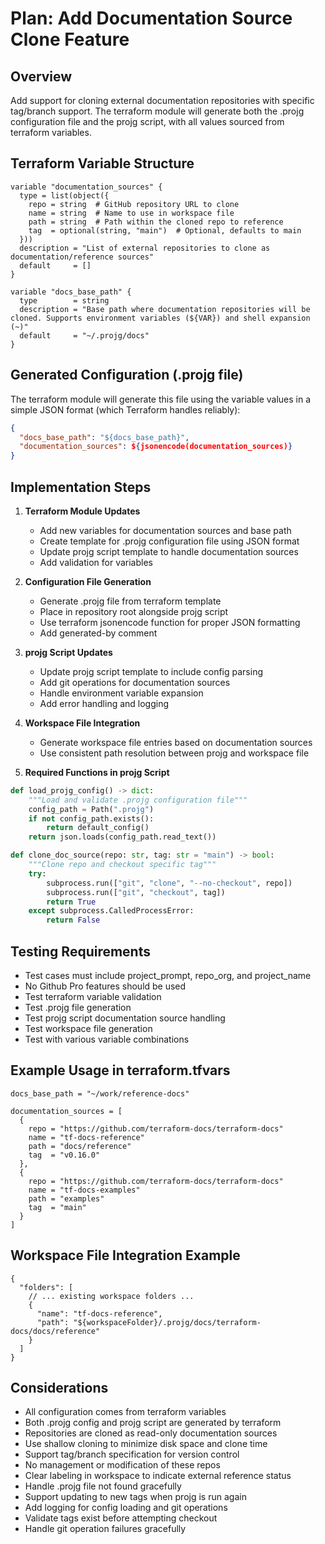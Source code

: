 # Plan: Add Documentation Source Clone Feature

## Overview
Add support for cloning external documentation repositories with specific tag/branch support. The terraform module will generate both the .projg configuration file and the projg script, with all values sourced from terraform variables.

## Terraform Variable Structure
```hcl
variable "documentation_sources" {
  type = list(object({
    repo = string  # GitHub repository URL to clone
    name = string  # Name to use in workspace file
    path = string  # Path within the cloned repo to reference
    tag  = optional(string, "main")  # Optional, defaults to main
  }))
  description = "List of external repositories to clone as documentation/reference sources"
  default     = []
}

variable "docs_base_path" {
  type        = string
  description = "Base path where documentation repositories will be cloned. Supports environment variables (${VAR}) and shell expansion (~)"
  default     = "~/.projg/docs"
}
```

## Generated Configuration (.projg file)
The terraform module will generate this file using the variable values in a simple JSON format (which Terraform handles reliably):
```json
{
  "docs_base_path": "${docs_base_path}",
  "documentation_sources": ${jsonencode(documentation_sources)}
}
```

## Implementation Steps

1. **Terraform Module Updates**
   - Add new variables for documentation sources and base path
   - Create template for .projg configuration file using JSON format
   - Update projg script template to handle documentation sources
   - Add validation for variables

2. **Configuration File Generation**
   - Generate .projg file from terraform template
   - Place in repository root alongside projg script
   - Use terraform jsonencode function for proper JSON formatting
   - Add generated-by comment

3. **projg Script Updates**
   - Update projg script template to include config parsing
   - Add git operations for documentation sources
   - Handle environment variable expansion
   - Add error handling and logging

4. **Workspace File Integration**
   - Generate workspace file entries based on documentation sources
   - Use consistent path resolution between projg and workspace file

5. **Required Functions in projg Script**
```python
def load_projg_config() -> dict:
    """Load and validate .projg configuration file"""
    config_path = Path(".projg")
    if not config_path.exists():
        return default_config()
    return json.loads(config_path.read_text())

def clone_doc_source(repo: str, tag: str = "main") -> bool:
    """Clone repo and checkout specific tag"""
    try:
        subprocess.run(["git", "clone", "--no-checkout", repo])
        subprocess.run(["git", "checkout", tag])
        return True
    except subprocess.CalledProcessError:
        return False
```

## Testing Requirements
   - Test cases must include project_prompt, repo_org, and project_name
   - No Github Pro features should be used
   - Test terraform variable validation
   - Test .projg file generation
   - Test projg script documentation source handling
   - Test workspace file generation
   - Test with various variable combinations

## Example Usage in terraform.tfvars
```hcl
docs_base_path = "~/work/reference-docs"

documentation_sources = [
  {
    repo = "https://github.com/terraform-docs/terraform-docs"
    name = "tf-docs-reference"
    path = "docs/reference"
    tag  = "v0.16.0"
  },
  {
    repo = "https://github.com/terraform-docs/terraform-docs"
    name = "tf-docs-examples"
    path = "examples"
    tag  = "main"
  }
]
```

## Workspace File Integration Example
```jsonc
{
  "folders": [
    // ... existing workspace folders ...
    {
      "name": "tf-docs-reference",
      "path": "${workspaceFolder}/.projg/docs/terraform-docs/docs/reference"
    }
  ]
}
```

## Considerations
- All configuration comes from terraform variables
- Both .projg config and projg script are generated by terraform
- Repositories are cloned as read-only documentation sources
- Use shallow cloning to minimize disk space and clone time
- Support tag/branch specification for version control
- No management or modification of these repos
- Clear labeling in workspace to indicate external reference status
- Handle .projg file not found gracefully
- Support updating to new tags when projg is run again
- Add logging for config loading and git operations
- Validate tags exist before attempting checkout
- Handle git operation failures gracefully